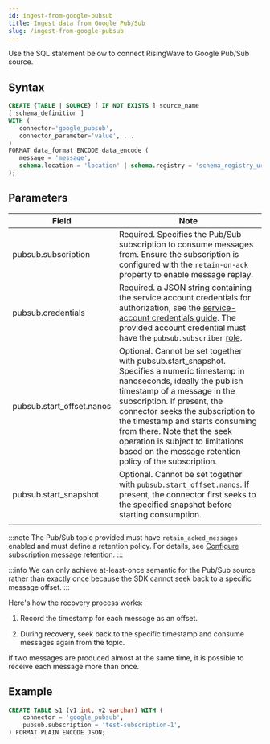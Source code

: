 ```yaml
---
id: ingest-from-google-pubsub
title: Ingest data from Google Pub/Sub
slug: /ingest-from-google-pubsub
---
```

<head>
  <link rel="canonical" href="https://docs.risingwave.com/docs/current/ingest-from-google-pubsub/" />
</head>

Use the SQL statement below to connect RisingWave to Google Pub/Sub source.

## Syntax

```sql
CREATE {TABLE | SOURCE} [ IF NOT EXISTS ] source_name 
[ schema_definition ]
WITH (
   connector='google_pubsub',
   connector_parameter='value', ...
)
FORMAT data_format ENCODE data_encode (
   message = 'message',
   schema.location = 'location' | schema.registry = 'schema_registry_url'
);
```

## Parameters

| Field | Note |
| --- | --- |
| pubsub.subscription | Required. Specifies the Pub/Sub subscription to consume messages from. Ensure the subscription is configured with the `retain-on-ack` property to enable message replay. |
| pubsub.credentials | Required. a JSON string containing the service account credentials for authorization, see the [service-account credentials guide](https://developers.google.com/workspace/guides/create-credentials#create_credentials_for_a_service_account). The provided account credential must have the `pubsub.subscriber` [role](https://cloud.google.com/pubsub/docs/access-control#roles). |
| pubsub.start_offset.nanos | Optional. Cannot be set together with pubsub.start_snapshot. Specifies a numeric timestamp in nanoseconds, ideally the publish timestamp of a message in the subscription. If present, the connector seeks the subscription to the timestamp and starts consuming from there. Note that the seek operation is subject to limitations based on the message retention policy of the subscription.|
| pubsub.start_snapshot | Optional. Cannot be set together with `pubsub.start_offset.nanos`. If present, the connector first seeks to the specified snapshot before starting consumption. |
|  |  |

:::note
The Pub/Sub topic provided must have `retain_acked_messages` enabled and must define a retention policy. For details, see [Configure subscription message retention](https://cloud.google.com/pubsub/docs/replay-overview#subscription_message_retention).
:::

:::info
We can only achieve at-least-once semantic for the Pub/Sub source rather than exactly once because the SDK cannot seek back to a specific message offset.
:::

Here's how the recovery process works:

1. Record the timestamp for each message as an offset.

2. During recovery, seek back to the specific timestamp and consume messages again from the topic.

If two messages are produced almost at the same time, it is possible to receive each message more than once.

## Example

```sql
CREATE TABLE s1 (v1 int, v2 varchar) WITH (
    connector = 'google_pubsub',
    pubsub.subscription = 'test-subscription-1',
) FORMAT PLAIN ENCODE JSON;
```
